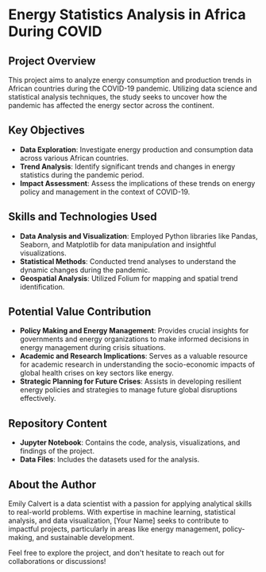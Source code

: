 # Energy Statistics Analysis in Africa During COVID

## Project Overview

This project aims to analyze energy consumption and production trends in African countries during the COVID-19 pandemic. Utilizing data science and statistical analysis techniques, the study seeks to uncover how the pandemic has affected the energy sector across the continent.

## Key Objectives

- **Data Exploration**: Investigate energy production and consumption data across various African countries.
- **Trend Analysis**: Identify significant trends and changes in energy statistics during the pandemic period.
- **Impact Assessment**: Assess the implications of these trends on energy policy and management in the context of COVID-19.

## Skills and Technologies Used

- **Data Analysis and Visualization**: Employed Python libraries like Pandas, Seaborn, and Matplotlib for data manipulation and insightful visualizations.
- **Statistical Methods**: Conducted trend analyses to understand the dynamic changes during the pandemic.
- **Geospatial Analysis**: Utilized Folium for mapping and spatial trend identification.

## Potential Value Contribution

- **Policy Making and Energy Management**: Provides crucial insights for governments and energy organizations to make informed decisions in energy management during crisis situations.
- **Academic and Research Implications**: Serves as a valuable resource for academic research in understanding the socio-economic impacts of global health crises on key sectors like energy.
- **Strategic Planning for Future Crises**: Assists in developing resilient energy policies and strategies to manage future global disruptions effectively.

## Repository Content

- **Jupyter Notebook**: Contains the code, analysis, visualizations, and findings of the project.
- **Data Files**: Includes the datasets used for the analysis.

## About the Author

Emily Calvert is a data scientist with a passion for applying analytical skills to real-world problems. With expertise in machine learning, statistical analysis, and data visualization, [Your Name] seeks to contribute to impactful projects, particularly in areas like energy management, policy-making, and sustainable development.

Feel free to explore the project, and don't hesitate to reach out for collaborations or discussions!
